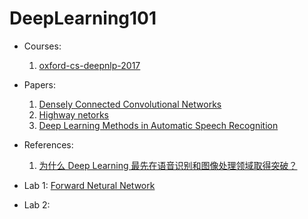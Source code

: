 # DeepLearning101
* Courses:
  1. [oxford-cs-deepnlp-2017](https://github.com/oxford-cs-deepnlp-2017/lectures)
* Papers:
  1. [Densely Connected Convolutional Networks](https://arxiv.org/abs/1608.06993)
  2. [Highway netorks ](http://arxiv.org/pdf/1505.00387v2.pdf)
  3. [Deep Learning Methods in Automatic Speech Recognition](http://cslt.riit.tsinghua.edu.cn/~fzheng/THESES/201506-M-LC.pdf)
* References:
  1. [为什么 Deep Learning 最先在语音识别和图像处理领域取得突破？](https://www.zhihu.com/question/21815490)

* Lab 1: [Forward Netural Network](Keras_FNN_Report.md)
* Lab 2: